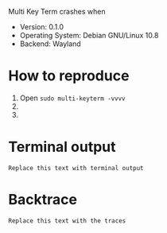 Multi Key Term crashes when

<!-- Replace with the right details -->
<!-- Backend May be X11, Wayland, etc. -->
* Version: 0.1.0
* Operating System: Debian GNU/Linux 10.8
* Backend: Wayland


# How to reproduce
1. Open `sudo multi-keyterm -vvvv`
1.
1.


<!-- Delete this section if you have no terminal output -->
# Terminal output
```
Replace this text with terminal output
```


# Backtrace

<!-- https://wiki.gnome.org/Community/GettingInTouch/Bugzilla/GettingTraces/Details#gdb-not-yet-running -->
```
Replace this text with the traces
```
